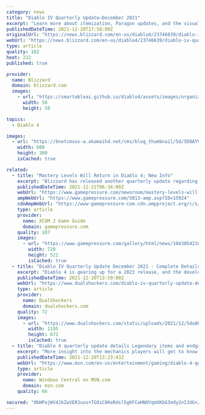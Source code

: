 ```yaml
---
category: news
title: "Diablo IV Quarterly Update—December 2021"
excerpt: "Learn more about itemization, Paragon updates, and the visual effects of Diablo IV in this next Quarterly Developer Update."
publishedDateTime: 2021-12-20T17:58:00Z
originalUrl: "https://news.blizzard.com/en-us/diablo4/23746639/diablo-iv-quarterly-update-december-2021"
webUrl: "https://news.blizzard.com/en-us/diablo4/23746639/diablo-iv-quarterly-update-december-2021"
type: article
quality: 162
heat: 222
published: true

provider:
  name: Blizzard
  domain: blizzard.com
  images:
    - url: "https://smartableai.github.io/diablo4/assets/images/organizations/blizzard.com-50x50.jpg"
      width: 50
      height: 50

topics:
  - Diablo 4

images:
  - url: "https://bnetcmsus-a.akamaihd.net/cms/blog_thumbnail/5d/5DOAYVZ56YBD1639765731138.png"
    width: 600
    height: 300
    isCached: true

related:
  - title: "Mastery Levels Will Return in Diablo 4; New Info"
    excerpt: "Blizzard has released another quarterly update regarding Diablo 4. With this, we learned more about the systems featured in the game."
    publishedDateTime: 2021-12-21T06:34:00Z
    webUrl: "https://www.gamepressure.com/newsroom/mastery-levels-will-return-in-diablo-4-new-info/zf3e34"
    ampWebUrl: "https://www.gamepressure.com/S013-amp.asp?ID=15924"
    cdnAmpWebUrl: "https://www-gamepressure-com.cdn.ampproject.org/c/s/www.gamepressure.com/S013-amp.asp?ID=15924"
    type: article
    provider:
      name: XCOM 2 Game Guide
      domain: gamepressure.com
    quality: 107
    images:
      - url: "https://www.gamepressure.com/gallery/html/news/1043054218.jpg"
        width: 720
        height: 522
        isCached: true
  - title: "Diablo IV Quarterly Update December 2021 - Complete Details"
    excerpt: "Diablo 4 is gearing up for a 2023 release, and the developers have shared some interesting details about the same. MORE: Diablo 2: How to Add Sockets and Use Runewords In the latest update, the ..."
    publishedDateTime: 2021-12-20T13:59:00Z
    webUrl: "https://www.dualshockers.com/diablo-iv-quarterly-update-december-2021-complete-details/"
    type: article
    provider:
      name: DualShockers
      domain: dualshockers.com
    quality: 72
    images:
      - url: "https://www.dualshockers.com/static/uploads/2021/12/5duAhobafARCQdjqBUgZ8Z.jpg"
        width: 1195
        height: 672
        isCached: true
  - title: "Diablo 4 quarterly update details Legendary items and endgame progression"
    excerpt: "More insight into the mechanics players will get to know in-game. What you need to know Blizzard Entertainment is sharing quarterly updates on the development of Diablo 4. This update focuses on how ..."
    publishedDateTime: 2021-12-20T13:23:43Z
    webUrl: "https://www.msn.com/en-us/entertainment/gaming/diablo-4-quarterly-update-details-legendary-items-and-endgame-progression/ar-AAS0fBi"
    type: article
    provider:
      name: Windows Central on MSN.com
      domain: msn.com
    quality: 66

secured: "ObHPojWV4JkZwVER2uos+TGOiC8KeRdsl5gKFCwHNOYqmXKbG3edy2nIJUG+/Up19Vsd5t+Y7CwOt/KRYduCVuR7QWMJMwCblyO/RGMivzQdZGqqCFa1B9uVhskW9ws+727508zKKVn9G3iHXk0vVTl98Ou6K8hH+TEATIArC8UIqDxAzUrZ1AWSND9GIINAwQ778iKvyZ9QmdWI9/Gy90eYOAufvnxecmbiTXwMzC3gZoENPvGbxb44hyb4nqh07+mzJxaSwZEmC4iBgAShZGk0X4hhgYiHxXgBSd4tWSa8GU99kCnNUF9ZmGkl141+N6W2kT673oCY7xl7OlTjwsPSuCjrZTJr6gq11yKzhKE=;HhhWu4kXGuA/awyi7MsV9w=="
---
```


